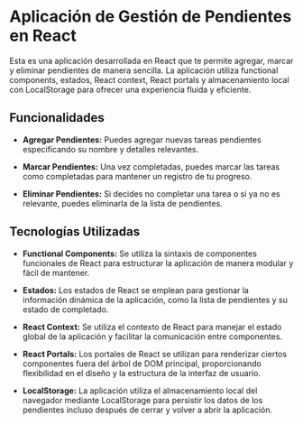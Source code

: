 # Aplicación de Gestión de Pendientes en React

Esta es una aplicación desarrollada en React que te permite agregar, marcar y eliminar pendientes de manera sencilla. La aplicación utiliza functional components, estados, React context, React portals y almacenamiento local con LocalStorage para ofrecer una experiencia fluida y eficiente.

## Funcionalidades

- **Agregar Pendientes:** Puedes agregar nuevas tareas pendientes especificando su nombre y detalles relevantes.
  
- **Marcar Pendientes:** Una vez completadas, puedes marcar las tareas como completadas para mantener un registro de tu progreso.

- **Eliminar Pendientes:** Si decides no completar una tarea o si ya no es relevante, puedes eliminarla de la lista de pendientes.

## Tecnologías Utilizadas

- **Functional Components:** Se utiliza la sintaxis de componentes funcionales de React para estructurar la aplicación de manera modular y fácil de mantener.

- **Estados:** Los estados de React se emplean para gestionar la información dinámica de la aplicación, como la lista de pendientes y su estado de completado.

- **React Context:** Se utiliza el contexto de React para manejar el estado global de la aplicación y facilitar la comunicación entre componentes.

- **React Portals:** Los portales de React se utilizan para renderizar ciertos componentes fuera del árbol de DOM principal, proporcionando flexibilidad en el diseño y la estructura de la interfaz de usuario.

- **LocalStorage:** La aplicación utiliza el almacenamiento local del navegador mediante LocalStorage para persistir los datos de los pendientes incluso después de cerrar y volver a abrir la aplicación.
